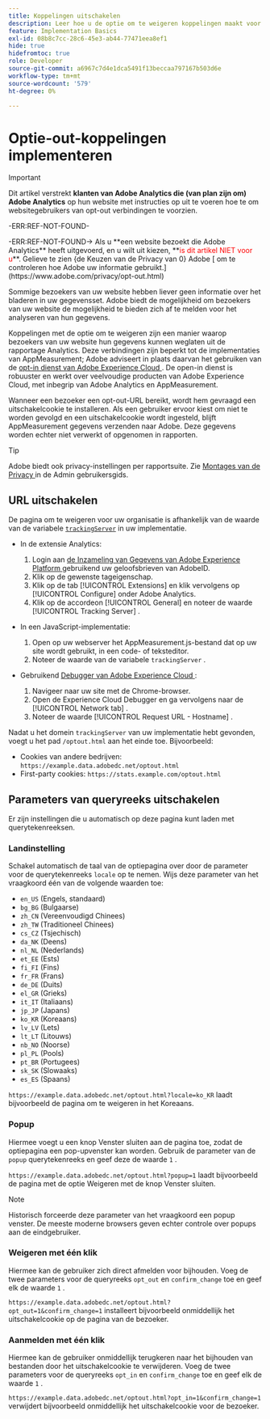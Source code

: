 ```yaml
---
title: Koppelingen uitschakelen
description: Leer hoe u de optie om te weigeren koppelingen maakt voor bezoekers van uw site.
feature: Implementation Basics
exl-id: 08b8c7cc-28c6-45e3-ab44-77471eea8ef1
hide: true
hidefromtoc: true
role: Developer
source-git-commit: a6967c7d4e1dca5491f13beccaa797167b503d6e
workflow-type: tm+mt
source-wordcount: '579'
ht-degree: 0%

---
```


# Optie-out-koppelingen implementeren

>[!IMPORTANT]
>
> Dit artikel verstrekt **klanten van Adobe Analytics die (van plan zijn om) Adobe Analytics** op hun website met instructies op uit te voeren hoe te om websitegebruikers van opt-out verbindingen te voorzien. <p><p>
><p>-ERR:REF-NOT-FOUND-<p>-ERR:REF-NOT-FOUND-> Als u **een website bezoekt die Adobe Analytics** heeft uitgevoerd, en u wilt uit kiezen, **<span style="color:red">is dit artikel NIET voor u</span>**. Gelieve te zien {de Keuzen van de Privacy van 0} Adobe [ om te controleren hoe Adobe uw informatie gebruikt.](https://www.adobe.com/privacy/opt-out.html)

Sommige bezoekers van uw website hebben liever geen informatie over het bladeren in uw gegevensset. Adobe biedt de mogelijkheid om bezoekers van uw website de mogelijkheid te bieden zich af te melden voor het analyseren van hun gegevens.

Koppelingen met de optie om te weigeren zijn een manier waarop bezoekers van uw website hun gegevens kunnen weglaten uit de rapportage Analytics. Deze verbindingen zijn beperkt tot de implementaties van AppMeasurement; Adobe adviseert in plaats daarvan het gebruiken van de [ opt-in dienst van Adobe Experience Cloud ](https://experienceleague.adobe.com/docs/id-service/using/implementation/opt-in-service/optin-overview.html). De open-in dienst is robuuster en werkt over veelvoudige producten van Adobe Experience Cloud, met inbegrip van Adobe Analytics en AppMeasurement.

Wanneer een bezoeker een opt-out-URL bereikt, wordt hem gevraagd een uitschakelcookie te installeren. Als een gebruiker ervoor kiest om niet te worden gevolgd en een uitschakelcookie wordt ingesteld, blijft AppMeasurement gegevens verzenden naar Adobe. Deze gegevens worden echter niet verwerkt of opgenomen in rapporten.

>[!TIP]
>
>Adobe biedt ook privacy-instellingen per rapportsuite. Zie [ Montages van de Privacy ](/help/admin/tools/manage-rs/edit-settings/general/privacy-settings.md) in de Admin gebruikersgids.

## URL uitschakelen

De pagina om te weigeren voor uw organisatie is afhankelijk van de waarde van de variabele [`trackingServer`](../vars/config-vars/trackingserver.md) in uw implementatie.

* In de extensie Analytics:
   1. Login aan [ de Inzameling van Gegevens van Adobe Experience Platform ](https://experience.adobe.com/data-collection) gebruikend uw geloofsbrieven van AdobeID.
   1. Klik op de gewenste tageigenschap.
   1. Klik op de tab [!UICONTROL Extensions] en klik vervolgens op [!UICONTROL Configure] onder Adobe Analytics.
   1. Klik op de accordeon [!UICONTROL General] en noteer de waarde [!UICONTROL Tracking Server] .

* In een JavaScript-implementatie:
   1. Open op uw webserver het AppMeasurement.js-bestand dat op uw site wordt gebruikt, in een code- of teksteditor.
   1. Noteer de waarde van de variabele `trackingServer` .

* Gebruikend [ Debugger van Adobe Experience Cloud ](https://experienceleague.adobe.com/docs/experience-platform/debugger/home.html):
   1. Navigeer naar uw site met de Chrome-browser.
   1. Open de Experience Cloud Debugger en ga vervolgens naar de [!UICONTROL Network tab] .
   1. Noteer de waarde [!UICONTROL Request URL - Hostname] .

Nadat u het domein `trackingServer` van uw implementatie hebt gevonden, voegt u het pad `/optout.html` aan het einde toe. Bijvoorbeeld:

* Cookies van andere bedrijven: `https://example.data.adobedc.net/optout.html`
* First-party cookies: `https://stats.example.com/optout.html`

## Parameters van queryreeks uitschakelen

Er zijn instellingen die u automatisch op deze pagina kunt laden met querytekenreeksen.

### Landinstelling

Schakel automatisch de taal van de optiepagina over door de parameter voor de querytekenreeks `locale` op te nemen. Wijs deze parameter van het vraagkoord één van de volgende waarden toe:

* `en_US` (Engels, standaard)
* `bg_BG` (Bulgaarse)
* `zh_CN` (Vereenvoudigd Chinees)
* `zh_TW` (Traditioneel Chinees)
* `cs_CZ` (Tsjechisch)
* `da_NK` (Deens)
* `nl_NL` (Nederlands)
* `et_EE` (Ests)
* `fi_FI` (Fins)
* `fr_FR` (Frans)
* `de_DE` (Duits)
* `el_GR` (Grieks)
* `it_IT` (Italiaans)
* `jp_JP` (Japans)
* `ko_KR` (Koreaans)
* `lv_LV` (Lets)
* `lt_LT` (Litouws)
* `nb_NO` (Noorse)
* `pl_PL` (Pools)
* `pt_BR` (Portugees)
* `sk_SK` (Slowaaks)
* `es_ES` (Spaans)

`https://example.data.adobedc.net/optout.html?locale=ko_KR` laadt bijvoorbeeld de pagina om te weigeren in het Koreaans.

### Popup

Hiermee voegt u een knop Venster sluiten aan de pagina toe, zodat de optiepagina een pop-upvenster kan worden. Gebruik de parameter van de `popup` querytekenreeks en geef deze de waarde `1` .

`https://example.data.adobedc.net/optout.html?popup=1` laadt bijvoorbeeld de pagina met de optie Weigeren met de knop Venster sluiten.

>[!NOTE]
>
>Historisch forceerde deze parameter van het vraagkoord een popup venster. De meeste moderne browsers geven echter controle over popups aan de eindgebruiker.

### Weigeren met één klik

Hiermee kan de gebruiker zich direct afmelden voor bijhouden. Voeg de twee parameters voor de queryreeks `opt_out` en `confirm_change` toe en geef elk de waarde `1` .

`https://example.data.adobedc.net/optout.html?opt_out=1&confirm_change=1` installeert bijvoorbeeld onmiddellijk het uitschakelcookie op de pagina van de bezoeker.

### Aanmelden met één klik

Hiermee kan de gebruiker onmiddellijk terugkeren naar het bijhouden van bestanden door het uitschakelcookie te verwijderen. Voeg de twee parameters voor de queryreeks `opt_in` en `confirm_change` toe en geef elk de waarde `1` .

`https://example.data.adobedc.net/optout.html?opt_in=1&confirm_change=1` verwijdert bijvoorbeeld onmiddellijk het uitschakelcookie voor de bezoeker.

